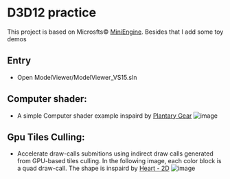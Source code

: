 # D3D12 practice
This project is based on Microsfts&copy; [MiniEngine](https://github.com/microsoft/DirectX-Graphics-Samples/tree/master/MiniEngine). Besides that I add some toy demos
## Entry
* Open ModelViewer/ModelViewer_VS15.sln
## Computer shader:
* A simple Computer shader example inspaird by [Plantary Gear](https://www.shadertoy.com/view/MsGczV)
![image](https://github.com/sienaiwun/Dx12Practice/blob/master/Images/compute.gif?raw=true)

## Gpu Tiles Culling:
* Accelerate draw-calls submitions using indirect draw calls generated from GPU-based tiles culling. 
In the following image, each color block is a quad draw-call. The shape is inspaird by [Heart - 2D](https://www.shadertoy.com/view/XsfGRn)
![image](https://github.com/sienaiwun/Dx12Practice/blob/master/Images/IndirectDraw.gif?raw=true)

